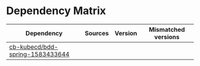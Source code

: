 # Dependency Matrix

Dependency | Sources | Version | Mismatched versions
---------- | ------- | ------- | -------------------
[cb-kubecd/bdd-spring-1583433644](https://github.com/cb-kubecd/bdd-spring-1583433644.git) |  | []() | 
